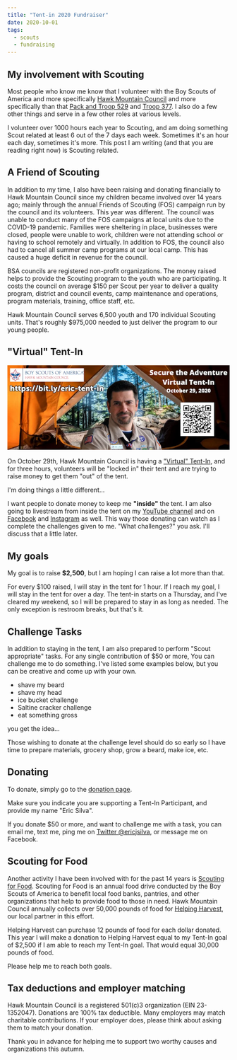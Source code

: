```yaml
---
title: "Tent-in 2020 Fundraiser"
date: 2020-10-01
tags:
  - scouts
  - fundraising
---
```


## My involvement with Scouting

Most people who know me know that I volunteer with the Boy Scouts of America and more specifically [Hawk Mountain Council](https://hmc-bsa.org) and more specifically than that [Pack and Troop 529](https://529gibraltar.org) and [Troop 377](https://www.facebook.com/bsatroop377g). I also do a few other things and serve in a few other roles at various levels.

I volunteer over 1000 hours each year to Scouting, and am doing something Scout related at least 6 out of the 7 days each week. Sometimes it's an hour each day, sometimes it's more. This post I am writing (and that you are reading right now) is Scouting related.

## A Friend of Scouting

In addition to my time, I also have been raising and donating financially to Hawk Mountain Council since my children became involved over 14 years ago; mainly through the annual Friends of Scouting (FOS) campaign run by the council and its volunteers. This year was different. The council was unable to conduct many of the FOS campaigns at local units due to the COVID-19 pandemic. Families were sheltering in place, businesses were closed, people were unable to work, children were not attending school or having to school remotely and virtually. In addition to FOS, the council also had to cancel all summer camp programs at our local camp. This has caused a huge deficit in revenue for the council.

BSA councils are registered non-profit organizations. The money raised helps to provide the Scouting program to the youth who are participating. It costs the council on average \$150 per Scout per year to deliver a quality program, district and council events, camp maintenance and operations, program materials, training, office staff, etc.

Hawk Mountain Council serves 6,500 youth and 170 individual Scouting units. That's roughly \$975,000 needed to just deliver the program to our young people.

## "Virtual" Tent-In

[![Eric Silva Tent-In](Eric-Virtual-Tent-In-Facebook-Cover-720.webp)](https://bit.ly/eric-tent-in)

On October 29th, Hawk Mountain Council is having a ["Virtual" Tent-In](https://hmc-bsa.org/virtual-tent-in), and for three hours, volunteers will be "locked in" their tent and are trying to raise money to get them "out" of the tent.

I'm doing things a little different...

I want people to donate money to keep me **"inside"** the tent. I am also going to livestream from inside the tent on my [YouTube channel](https://www.youtube.com/channel/UCRU2V3vwu0alLjl40gG5_tQ) and on [Facebook](https://www.facebook.com/airickswirld) and [Instagram](https://www.instagram.com/ericjsilva) as well. This way those donating can watch as I complete the challenges given to me. "What challenges?" you ask. I'll discuss that a little later.

## My goals

My goal is to raise **\$2,500**, but I am hoping I can raise a lot more than that.

For every \$100 raised, I will stay in the tent for 1 hour. If I reach my goal, I will stay in the tent for over a day. The tent-in starts on a Thursday, and I've cleared my weekend, so I will be prepared to stay in as long as needed. The only exception is restroom breaks, but that's it.

## Challenge Tasks

In addition to staying in the tent, I am also prepared to perform "Scout appropriate" tasks. For any single contribution of \$50 or more, You can challenge me to do something. I've listed some examples below, but you can be creative and come up with your own.

- shave my beard
- shave my head
- ice bucket challenge
- Saltine cracker challenge
- eat something gross

you get the idea...

Those wishing to donate at the challenge level should do so early so I have time to prepare materials, grocery shop, grow a beard, make ice, etc.

## Donating

To donate, simply go to the [donation page](https://hawkmntforms.tentaroo.com/content/87287/Virtual-Tent-In-Pledge-Form).

Make sure you indicate you are supporting a Tent-In Participant, and provide my name "Eric Silva".

If you donate \$50 or more, and want to challenge me with a task, you can email me, text me, ping me on [Twitter @ericjsilva](https://twitter.com/ericjsilva), or message me on Facebook.

## Scouting for Food

Another activity I have been involved with for the past 14 years is [Scouting for Food](https://hmc-bsa.org/scouting-for-food). Scouting for Food is an annual food drive conducted by the Boy Scouts of America to benefit local food banks, pantries, and other organizations that help to provide food to those in need. Hawk Mountain Council annually collects over 50,000 pounds of food for [Helping Harvest](https://helpingharvest.org), our local partner in this effort.

Helping Harvest can purchase 12 pounds of food for each dollar donated. This year I will make a donation to Helping Harvest equal to my Tent-In goal of \$2,500 if I am able to reach my Tent-In goal. That would equal 30,000 pounds of food.

Please help me to reach both goals.

## Tax deductions and employer matching

Hawk Mountain Council is a registered 501\(c\)3 organization (EIN 23-1352047). Donations are 100% tax deductible. Many employers may match charitable contributions. If your employer does, please think about asking them to match your donation.

Thank you in advance for helping me to support two worthy causes and organizations this autumn.
